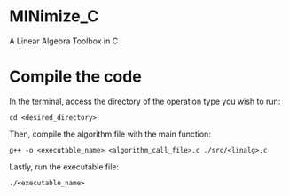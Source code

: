 # MINimize_C
A Linear Algebra Toolbox in C

# Compile the code
In the terminal, access the directory of the operation type you wish to run:
```
cd <desired_directory>
```

Then, compile the algorithm file with the main function:
```
g++ -o <executable_name> <algorithm_call_file>.c ./src/<linalg>.c
```

Lastly, run the executable file:
```
./<executable_name>
```
